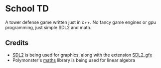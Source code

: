 # School TD

A tower defense game written just in c++. No fancy game engines or gpu
programming, just simple SDL2 and math.

## Credits

- [SDL2](https://github.com/libsdl-org/SDL) is being used for graphics, along with the extension [SDL2_gfx](https://github.com/RobLoach/sdl2_gfx)
- Polymonster's [maths](https://github.com/polymonster/maths) library is being used for linear algebra